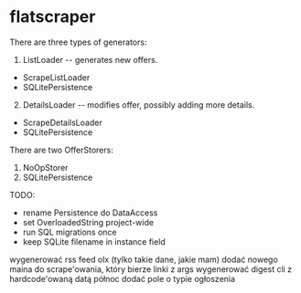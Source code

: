 # flatscraper

There are three types of generators:
1. ListLoader -- generates new offers.
* ScrapeListLoader
* SQLitePersistence
2. DetailsLoader -- modifies offer, possibly adding more details.
* ScrapeDetailsLoader
* SQLitePersistence

There are two OfferStorers:
1. NoOpStorer
2. SQLitePersistence

TODO:
* rename Persistence do DataAccess
* set OverloadedString project-wide
* run SQL migrations once
* keep SQLite filename in instance field

wygenerować rss feed olx (tylko takie dane, jakie mam)
dodać nowego maina do scrape'owania, który bierze linki z args
wygenerować digest cli z hardcode'owaną datą północ
dodać pole o typie ogłoszenia